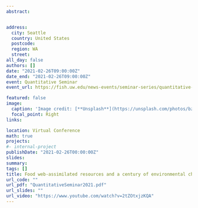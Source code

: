 ```yaml
---
abstract:


address:
  city: Seattle
  country: United States
  postcode: 
  region: WA
  street: 
all_day: false
authors: []
date: "2021-02-26T09:00:00Z"
date_end: "2021-02-26T09:00:00Z"
event: Quantitative Seminar
event_url: https://fish.uw.edu/news-events/seminar-series/quantitative-seminar//

featured: false
image:
  caption: 'Image credit: [**Unsplash**](https://unsplash.com/photos/bzdhc5b3Bxs)'
  focal_point: Right
links:

location: Virtual Conference
math: true
projects:
#- internal-project
publishDate: "2021-02-26T00:00:00Z"
slides: 
summary: 
tags: []
title: Food web-assimilated resources and a century of environmental change in the NE Pacific 
url_code: ""
url_pdf: "QuantitativeSeminar2021.pdf"
url_slides: ""
url_video: "https://www.youtube.com/watch?v=2tZOtxjzKQA"
---
```


